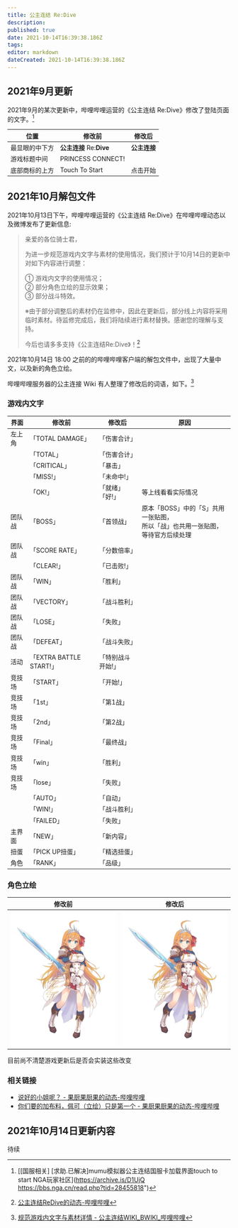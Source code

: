 ```yaml
---
title: 公主连结 Re:Dive
description: 
published: true
date: 2021-10-14T16:39:38.186Z
tags: 
editor: markdown
dateCreated: 2021-10-14T16:39:38.186Z
---
```


## 2021年9月更新

2021年9月的某次更新中，哔哩哔哩运营的《公主连结 Re:Dive》修改了登陆页面的文字。[^D1UjQ]

[^D1UjQ]: [[国服相关] [求助.已解决]mumu模拟器公主连结国服卡加载界面touch to start NGA玩家社区](https://archive.is/D1UjQ https://bbs.nga.cn/read.php?tid=28455818")

| 位置           | 修改前                   | 修改后       |
| -------------- | ------------------------ | ------------ |
| 最显眼的中下方 | **公主连接** Re:**Dive** | **公主连接** |
| 游戏标题中间   | PRINCESS CONNECT!        |              |
| 底部商标的上方 | Touch To Start           | 点击开始     |

## 2021年10月解包文件

2021年10月13日下午，哔哩哔哩运营的《公主连结 Re:Dive》在哔哩哔哩动态以及微博发布了更新信息:

> 亲爱的各位骑士君，  
>
> 为进一步规范游戏内文字与素材的使用情况，我们预计于10月14日的更新中对如下内容进行调整：  
>
> ① 游戏内文字的使用情况；  
> ② 部分角色立绘的显示效果；  
> ③ 部分战斗特效。  
>
> ※由于部分调整后的素材仍在监修中，因此在更新后，部分线上内容将采用临时素材。待监修完成后，我们将陆续进行素材替换。感谢您的理解与支持。  
>
> 今后也请多多支持《公主连结Re:Dive》！[^bktms]

[^bktms]: [公主连结ReDive的动态-哔哩哔哩](https://archive.is/bktms "https://t.bilibili.com/581021861543770393")

2021年10月14日 18:00 之前的的哔哩哔哩客户端的解包文件中，出现了大量中文，以及新的角色立绘。

哔哩哔哩服务器的公主连接 Wiki 有人整理了修改后的词语，如下。[^pwg]

[^pwg]: [规范游戏内文字与素材详情 - 公主连结WIKI_BWIKI_哔哩哔哩](https://web.archive.org/web/20211014091306/https://wiki.biligame.com/pcr/规范游戏内文字与素材详情)

### 游戏内文字

| 界面   | 修改前                  | 修改后            | 原因                                                                              |
| ------ | ----------------------- | ----------------- | --------------------------------------------------------------------------------- |
| 左上角 | 「TOTAL DAMAGE」        | 「伤害合计」      |                                                                                   |
|        | 「TOTAL」               | 「伤害合计」      |                                                                                   |
|        | 「CRITICAL」            | 「暴击」          |                                                                                   |
|        | 「MISS!」               | 「未命中!」       |                                                                                   |
|        | 「OK!」                 | 「就绪」「好!」   | 等上线看看实际情况                                                                |
| 团队战 | 「BOSS」                | 「首领战」        | 原本「BOSS」中的「S」共用一张贴图，<br>所以「战」也共用一张贴图，等待官方后续处理 |
| 团队战 | 「SCORE RATE」          | 「分数倍率」      |                                                                                   |
|        | 「CLEAR!」              | 「已击败!」       |                                                                                   |
| 团队战 | 「WIN」                 | 「胜利」          |                                                                                   |
| 团队战 | 「VECTORY」             | 「战斗胜利」      |                                                                                   |
| 团队战 | 「LOSE」                | 「失败」          |                                                                                   |
| 团队战 | 「DEFEAT」              | 「战斗失败」      |                                                                                   |
| 活动   | 「EXTRA BATTLE START!」 | 「特别战斗开始!」 |                                                                                   |
| 竞技场 | 「START」               | 「开始!」         |                                                                                   |
| 竞技场 | 「1st」                 | 「第1战」         |                                                                                   |
| 竞技场 | 「2nd」                 | 「第2战」         |                                                                                   |
| 竞技场 | 「Final」               | 「最终战」        |                                                                                   |
| 竞技场 | 「win」                 | 「胜利」          |                                                                                   |
| 竞技场 | 「lose」                | 「失败」          |                                                                                   |
|        | 「AUTO」                | 「自动」          |                                                                                   |
|        | 「WIN!」                | 「战斗胜利」      |                                                                                   |
|        | 「FAILED」              | 「失败」          |                                                                                   |
| 主界面 | 「NEW」                 | 「新内容」        |                                                                                   |
| 扭蛋   | 「PICK UP扭蛋」         | 「精选扭蛋」      |                                                                                   |
| 角色   | 「RANK」                | 「品级」          |                                                                                   |

### 角色立绘

| 修改前                                            | 修改后                                            |
| ------------------------------------------------- | ------------------------------------------------- |
| ![佩可_旧](/src/game/公主连结Re_Dive/佩可_旧.jpg) | ![佩可_新](/src/game/公主连结Re_Dive/佩可_新.jpg) |

目前尚不清楚游戏更新后是否会实装这些改变

### 相关链接

+ [说好的小姐呢？ - 果厨果厨果的动态-哔哩哔哩](https://archive.is/vJqkX "https://t.bilibili.com/581324497824143217")
+ [你们要的加布料，佩可（立绘）只是第一个 - 果厨果厨果的动态-哔哩哔哩](https://archive.is/68KWi "https://t.bilibili.com/581362830407448442")

## 2021年10月14日更新内容

待续
